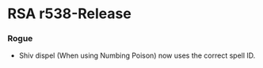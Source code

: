 # RSA r538-Release

### Rogue
* Shiv dispel (When using Numbing Poison) now uses the correct spell ID.